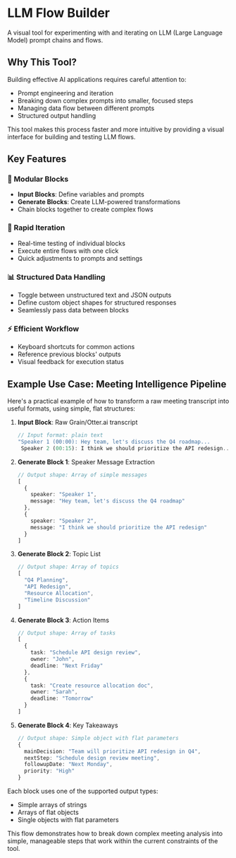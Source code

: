 # LLM Flow Builder

A visual tool for experimenting with and iterating on LLM (Large Language Model) prompt chains and flows.

## Why This Tool?

Building effective AI applications requires careful attention to:
- Prompt engineering and iteration
- Breaking down complex prompts into smaller, focused steps
- Managing data flow between different prompts
- Structured output handling

This tool makes this process faster and more intuitive by providing a visual interface for building and testing LLM flows.

## Key Features

### 🧱 Modular Blocks
- **Input Blocks**: Define variables and prompts
- **Generate Blocks**: Create LLM-powered transformations
- Chain blocks together to create complex flows

### 🔄 Rapid Iteration
- Real-time testing of individual blocks
- Execute entire flows with one click
- Quick adjustments to prompts and settings

### 📊 Structured Data Handling
- Toggle between unstructured text and JSON outputs
- Define custom object shapes for structured responses
- Seamlessly pass data between blocks

### ⚡ Efficient Workflow
- Keyboard shortcuts for common actions
- Reference previous blocks' outputs
- Visual feedback for execution status

## Example Use Case: Meeting Intelligence Pipeline

Here's a practical example of how to transform a raw meeting transcript into useful formats, using simple, flat structures:

1. **Input Block**: Raw Grain/Otter.ai transcript
   ```typescript
   // Input format: plain text
   "Speaker 1 (00:00): Hey team, let's discuss the Q4 roadmap...
    Speaker 2 (00:15): I think we should prioritize the API redesign..."
   ```

2. **Generate Block 1**: Speaker Message Extraction
   ```typescript
   // Output shape: Array of simple messages
   [
     {
       speaker: "Speaker 1",
       message: "Hey team, let's discuss the Q4 roadmap"
     },
     {
       speaker: "Speaker 2",
       message: "I think we should prioritize the API redesign"
     }
   ]
   ```

3. **Generate Block 2**: Topic List
   ```typescript
   // Output shape: Array of topics
   [
     "Q4 Planning",
     "API Redesign",
     "Resource Allocation",
     "Timeline Discussion"
   ]
   ```

4. **Generate Block 3**: Action Items
   ```typescript
   // Output shape: Array of tasks
   [
     {
       task: "Schedule API design review",
       owner: "John",
       deadline: "Next Friday"
     },
     {
       task: "Create resource allocation doc",
       owner: "Sarah",
       deadline: "Tomorrow"
     }
   ]
   ```

5. **Generate Block 4**: Key Takeaways
   ```typescript
   // Output shape: Simple object with flat parameters
   {
     mainDecision: "Team will prioritize API redesign in Q4",
     nextStep: "Schedule design review meeting",
     followupDate: "Next Monday",
     priority: "High"
   }
   ```

Each block uses one of the supported output types:
- Simple arrays of strings
- Arrays of flat objects
- Single objects with flat parameters

This flow demonstrates how to break down complex meeting analysis into simple, manageable steps that work within the current constraints of the tool.
